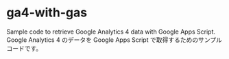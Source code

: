 # ga4-with-gas
Sample code to retrieve Google Analytics 4 data with Google Apps Script.
Google Analytics 4 のデータを Google Apps Script で取得するためのサンプルコードです。

